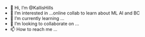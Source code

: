 - 👋 Hi, I’m @KallisHills
- 👀 I’m interested in ...online collab to learn about ML AI and BC
- 🌱 I’m currently learning ...
- 💞️ I’m looking to collaborate on ...
- 📫 How to reach me ...

<!---
KallisHills/KallisHills is a ✨ special ✨ repository because its `README.md` (this file) appears on your GitHub profile.
You can click the Preview link to take a look at your changes.
--->
